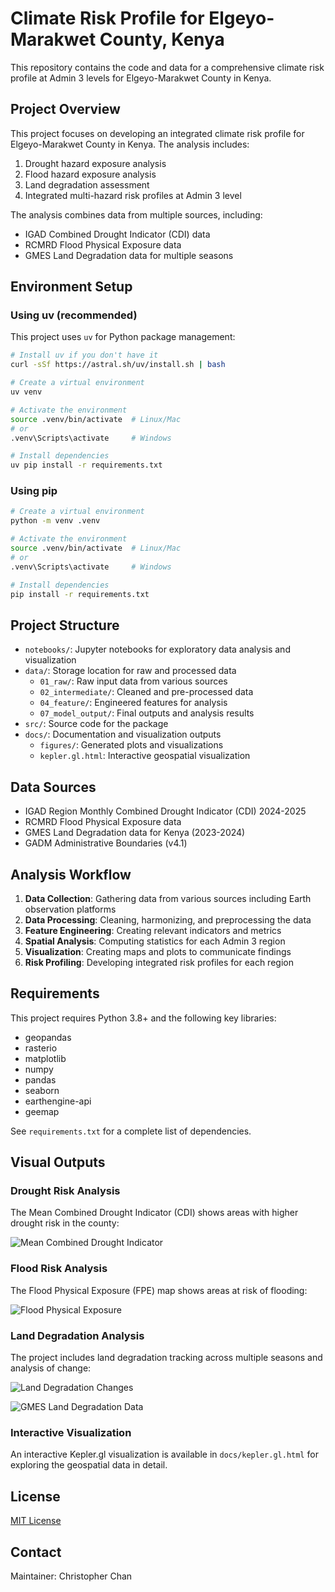 # Climate Risk Profile for Elgeyo-Marakwet County, Kenya

This repository contains the code and data for a comprehensive climate risk profile at Admin 3 levels for Elgeyo-Marakwet County in Kenya.

## Project Overview

This project focuses on developing an integrated climate risk profile for Elgeyo-Marakwet County in Kenya. The analysis includes:

1. Drought hazard exposure analysis
2. Flood hazard exposure analysis
3. Land degradation assessment
4. Integrated multi-hazard risk profiles at Admin 3 level

The analysis combines data from multiple sources, including:
- IGAD Combined Drought Indicator (CDI) data
- RCMRD Flood Physical Exposure data
- GMES Land Degradation data for multiple seasons

## Environment Setup

### Using uv (recommended)

This project uses `uv` for Python package management:

```bash
# Install uv if you don't have it
curl -sSf https://astral.sh/uv/install.sh | bash

# Create a virtual environment
uv venv

# Activate the environment
source .venv/bin/activate  # Linux/Mac
# or
.venv\Scripts\activate     # Windows

# Install dependencies
uv pip install -r requirements.txt
```

### Using pip

```bash
# Create a virtual environment
python -m venv .venv

# Activate the environment
source .venv/bin/activate  # Linux/Mac
# or
.venv\Scripts\activate     # Windows

# Install dependencies
pip install -r requirements.txt
```

## Project Structure

- `notebooks/`: Jupyter notebooks for exploratory data analysis and visualization
- `data/`: Storage location for raw and processed data
  - `01_raw/`: Raw input data from various sources
  - `02_intermediate/`: Cleaned and pre-processed data
  - `04_feature/`: Engineered features for analysis
  - `07_model_output/`: Final outputs and analysis results
- `src/`: Source code for the package
- `docs/`: Documentation and visualization outputs
  - `figures/`: Generated plots and visualizations
  - `kepler.gl.html`: Interactive geospatial visualization

## Data Sources

- IGAD Region Monthly Combined Drought Indicator (CDI) 2024-2025
- RCMRD Flood Physical Exposure data
- GMES Land Degradation data for Kenya (2023-2024)
- GADM Administrative Boundaries (v4.1)

## Analysis Workflow

1. **Data Collection**: Gathering data from various sources including Earth observation platforms
2. **Data Processing**: Cleaning, harmonizing, and preprocessing the data
3. **Feature Engineering**: Creating relevant indicators and metrics
4. **Spatial Analysis**: Computing statistics for each Admin 3 region
5. **Visualization**: Creating maps and plots to communicate findings
6. **Risk Profiling**: Developing integrated risk profiles for each region

## Requirements

This project requires Python 3.8+ and the following key libraries:
- geopandas
- rasterio
- matplotlib
- numpy
- pandas
- seaborn
- earthengine-api
- geemap

See `requirements.txt` for a complete list of dependencies.

## Visual Outputs

### Drought Risk Analysis

The Mean Combined Drought Indicator (CDI) shows areas with higher drought risk in the county:

![Mean Combined Drought Indicator](docs/figures/MCDI_plot.png)

### Flood Risk Analysis

The Flood Physical Exposure (FPE) map shows areas at risk of flooding:

![Flood Physical Exposure](docs/figures/FPE_plot.png)

### Land Degradation Analysis

The project includes land degradation tracking across multiple seasons and analysis of change:

![Land Degradation Changes](docs/figures/LDC_plots.png)

![GMES Land Degradation Data](docs/figures/GMES_LD_plots.png)

### Interactive Visualization

An interactive Kepler.gl visualization is available in `docs/kepler.gl.html` for exploring the geospatial data in detail.

## License

[MIT License](LICENSE)

## Contact

Maintainer: Christopher Chan
